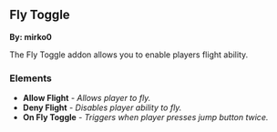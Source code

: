 ## Fly Toggle
**By: mirko0**
<br>

The Fly Toggle addon allows you to enable players flight ability.
<br>

### Elements
* **Allow Flight** - *Allows player to fly.*
* **Deny Flight** - *Disables player ability to fly.*
* **On Fly Toggle** - *Triggers when player presses jump button twice.*
